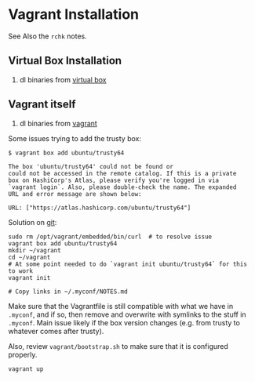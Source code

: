 # Vagrant Installation

See Also the `rchk` notes.

## Virtual Box Installation

1. dl binaries from [virtual box](https://www.virtualbox.org/)

## Vagrant itself

1. dl binaries from [vagrant](https://www.vagrantup.com/docs/installation/)

Some issues trying to add the trusty box:

```
$ vagrant box add ubuntu/trusty64

The box 'ubuntu/trusty64' could not be found or
could not be accessed in the remote catalog. If this is a private
box on HashiCorp's Atlas, please verify you're logged in via
`vagrant login`. Also, please double-check the name. The expanded
URL and error message are shown below:

URL: ["https://atlas.hashicorp.com/ubuntu/trusty64"]
```

Solution on [git](https://github.com/Varying-Vagrant-Vagrants/VVV/issues/354):

```
sudo rm /opt/vagrant/embedded/bin/curl  # to resolve issue
vagrant box add ubuntu/trusty64
mkdir ~/vagrant
cd ~/vagrant
# At some point needed to do `vagrant init ubuntu/trusty64` for this to work
vagrant init

# Copy links in ~/.myconf/NOTES.md
```

Make sure that the Vagrantfile is still compatible with what we have in
`.myconf`, and if so, then remove and overwrite with symlinks to the stuff in
`.myconf`.  Main issue likely if the box version changes (e.g. from trusty to
whatever comes after trusty).

Also, review `vagrant/bootstrap.sh` to make sure that it is configured
properly.

```
vagrant up
```

